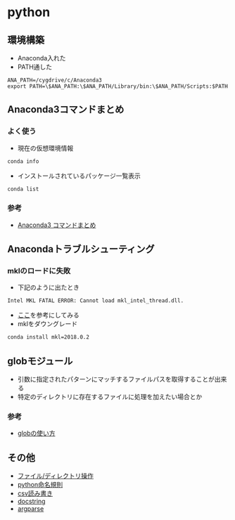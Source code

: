 # python

## 環境構築
- Anaconda入れた
- PATH通した
```bash:.bash_profile
ANA_PATH=/cygdrive/c/Anaconda3
export PATH=\$ANA_PATH:\$ANA_PATH/Library/bin:\$ANA_PATH/Scripts:$PATH
```

## Anaconda3コマンドまとめ

### よく使う
- 現在の仮想環境情報
```bash
conda info
```

- インストールされているパッケージ一覧表示
```bash
conda list
```

### 参考
- [Anaconda3 コマンドまとめ](https://qiita.com/WestRiver/items/cce9c99076d59abd3f69)

## Anacondaトラブルシューティング
### mklのロードに失敗
- 下記のように出たとき
```bash
Intel MKL FATAL ERROR: Cannot load mkl_intel_thread.dll.
```

- [ここ](https://nu-pan.hatenablog.com/entry/2018/10/12/232502)を参考にしてみる
- mklをダウングレード
```bash
conda install mkl=2018.0.2
```

## globモジュール
- 引数に指定されたパターンにマッチするファイルパスを取得することが出来る
- 特定のディレクトリに存在するファイルに処理を加えたい場合とか

### 参考
- [globの使い方](https://qiita.com/HirosuguTakeshita/items/0e0850362c7eb3b10ea1)

## その他
- [ファイル/ディレクトリ操作](https://qiita.com/supersaiakujin/items/12451cd2b8315fe7d054)
- [python命名規則](https://qiita.com/naomi7325/items/4eb1d2a40277361e898b)
- [csv読み書き](https://techacademy.jp/magazine/15638)
- [docstring](https://qiita.com/simonritchie/items/49e0813508cad4876b5a)
- [argparse](https://qiita.com/kzkadc/items/e4fc7bc9c003de1eb6d0)